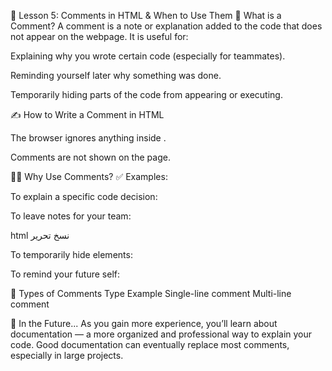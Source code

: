 🧠 Lesson 5: Comments in HTML & When to Use Them
💬 What is a Comment?
A comment is a note or explanation added to the code that does not appear on the webpage. It is useful for:

Explaining why you wrote certain code (especially for teammates).

Reminding yourself later why something was done.

Temporarily hiding parts of the code from appearing or executing.

✍️ How to Write a Comment in HTML

<!-- This is a comment -->

The browser ignores anything inside <!-- -->.

Comments are not shown on the page.

🧑‍💻 Why Use Comments?
✅ Examples:

To explain a specific code decision:

<!-- We added this section to test responsive layout -->

To leave notes for your team:

html
نسخ
تحرير

<!-- This button will be replaced in the next update -->

To temporarily hide elements:

<!--
<section class="promo-banner">
  <h2>Big Sale!</h2>
</section>
-->

To remind your future self:

<!-- Don’t delete this part — used for fallback -->

🔹 Types of Comments
Type Example
Single-line comment <!-- Just one line -->
Multi-line comment

<!--
This is a multi-line comment.
Used when you want to explain something longer.
Or temporarily hide multiple lines of code.
-->

🧭 In the Future...
As you gain more experience, you’ll learn about documentation — a more organized and professional way to explain your code.
Good documentation can eventually replace most comments, especially in large projects.
